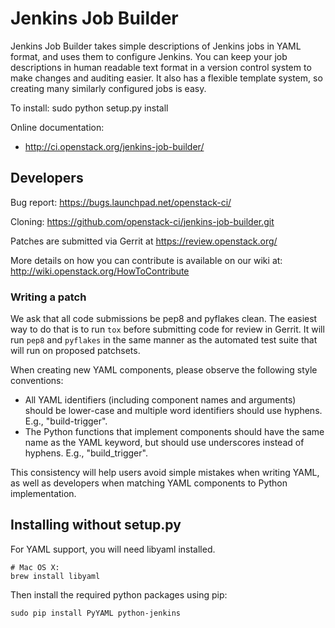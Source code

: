 # Jenkins Job Builder #

Jenkins Job Builder takes simple descriptions of Jenkins jobs in YAML format,
and uses them to configure Jenkins. You can keep your job descriptions in human
readable text format in a version control system to make changes and auditing
easier. It also has a flexible template system, so creating many similarly
configured jobs is easy.

To install:
    sudo python setup.py install

Online documentation:
- http://ci.openstack.org/jenkins-job-builder/


## Developers ##
Bug report: https://bugs.launchpad.net/openstack-ci/

Cloning: https://github.com/openstack-ci/jenkins-job-builder.git

Patches are submitted via Gerrit at https://review.openstack.org/

More details on how you can contribute is available on our wiki at:
http://wiki.openstack.org/HowToContribute

### Writing a patch ###

We ask that all code submissions be pep8 and pyflakes clean.  The
easiest way to do that is to run `tox` before submitting code for
review in Gerrit.  It will run `pep8` and `pyflakes` in the same
manner as the automated test suite that will run on proposed
patchsets.

When creating new YAML components, please observe the following style
conventions:

 * All YAML identifiers (including component names and arguments)
   should be lower-case and multiple word identifiers should use
   hyphens.  E.g., "build-trigger".
 * The Python functions that implement components should have the same
   name as the YAML keyword, but should use underscores instead of
   hyphens. E.g., "build_trigger".

This consistency will help users avoid simple mistakes when writing
YAML, as well as developers when matching YAML components to Python
implementation.

## Installing without setup.py ##

For YAML support, you will need libyaml installed.

    # Mac OS X:
    brew install libyaml

Then install the required python packages using pip:

    sudo pip install PyYAML python-jenkins

